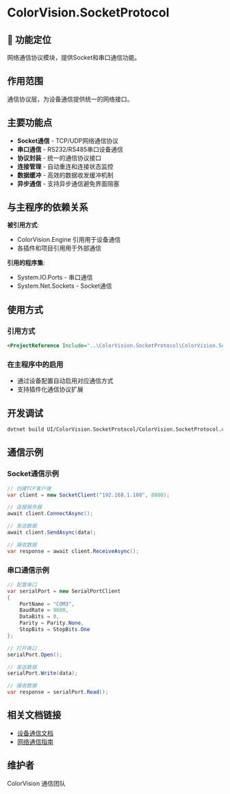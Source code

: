 # ColorVision.SocketProtocol

## 🎯 功能定位

网络通信协议模块，提供Socket和串口通信功能。

## 作用范围

通信协议层，为设备通信提供统一的网络接口。

## 主要功能点

- **Socket通信** - TCP/UDP网络通信协议
- **串口通信** - RS232/RS485串口设备通信
- **协议封装** - 统一的通信协议接口
- **连接管理** - 自动重连和连接状态监控
- **数据缓冲** - 高效的数据收发缓冲机制
- **异步通信** - 支持异步通信避免界面阻塞

## 与主程序的依赖关系

**被引用方式**:
- ColorVision.Engine 引用用于设备通信
- 各插件和项目引用用于外部通信

**引用的程序集**:
- System.IO.Ports - 串口通信
- System.Net.Sockets - Socket通信

## 使用方式

### 引用方式
```xml
<ProjectReference Include="..\ColorVision.SocketProtocol\ColorVision.SocketProtocol.csproj" />
```

### 在主程序中的启用
- 通过设备配置自动启用对应通信方式
- 支持插件化通信协议扩展

## 开发调试

```bash
dotnet build UI/ColorVision.SocketProtocol/ColorVision.SocketProtocol.csproj
```

## 通信示例

### Socket通信示例
```csharp
// 创建TCP客户端
var client = new SocketClient("192.168.1.100", 8080);

// 连接服务器
await client.ConnectAsync();

// 发送数据
await client.SendAsync(data);

// 接收数据
var response = await client.ReceiveAsync();
```

### 串口通信示例
```csharp
// 配置串口
var serialPort = new SerialPortClient
{
    PortName = "COM3",
    BaudRate = 9600,
    DataBits = 8,
    Parity = Parity.None,
    StopBits = StopBits.One
};

// 打开串口
serialPort.Open();

// 发送数据
serialPort.Write(data);

// 接收数据
var response = serialPort.Read();
```

## 相关文档链接

- [设备通信文档](../../docs/engine-components/README.md)
- [网络通信指南](../../docs/getting-started/入门指南.md)

## 维护者

ColorVision 通信团队
